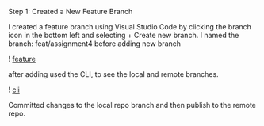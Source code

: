 Step 1: Created a New Feature Branch

I created a feature branch using Visual Studio Code by clicking the branch icon in the bottom left and selecting + Create new branch.
I named the branch: feat/assignment4 before adding new branch

! [feature](screenshots/feature.png)

after adding used the CLI, to see the local and remote branches.

! [cli](screenshots/gitbranch.png)

Committed  changes to the local repo branch and then publish to the remote repo.
